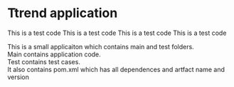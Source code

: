 # Ttrend application

This is a test code
This is a test code
This is a test code
This is a test code



This is a small applicaiton which contains main and test folders.  
Main contains application code.  
Test contains test cases.  
It also contains pom.xml which has all dependences and artfact name and version
